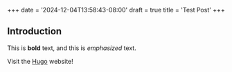 +++
date = '2024-12-04T13:58:43-08:00'
draft = true
title = 'Test Post'
+++

## Introduction

This is **bold** text, and this is *emphasized* text.

Visit the [Hugo](https://gohugo.io) website!

